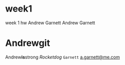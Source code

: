 # week1
week 1 hw
Andrew Garnett
Andrew Garnett
# Andrewgit
Andrew**is**strong
*Rocketdog*
`Garnett`
<a.garnett@me.com>
